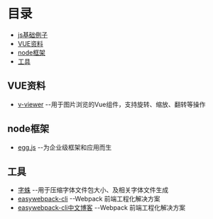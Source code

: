 # 目录
- [js基础例子](./js_base.md) 
- [VUE资料](#VUE资料) 
- [node框架](#node框架) 
- [工具](#工具) 

## VUE资料
- [v-viewer](https://github.com/mirari/v-viewer) --用于图片浏览的Vue组件，支持旋转、缩放、翻转等操作

## node框架
- [egg.js](https://eggjs.org/zh-cn/index.html) --为企业级框架和应用而生

## 工具
- [字蛛](https://github.com/aui/font-spider) --用于压缩字体文件包大小、及相关字体文件生成
- [easywebpack-cli](https://github.com/easy-team/easywebpack-cli) --Webpack 前端工程化解决方案
- [easywebpack-cli中文博客](https://www.yuque.com/easy-team/easywebpack) --Webpack 前端工程化解决方案


